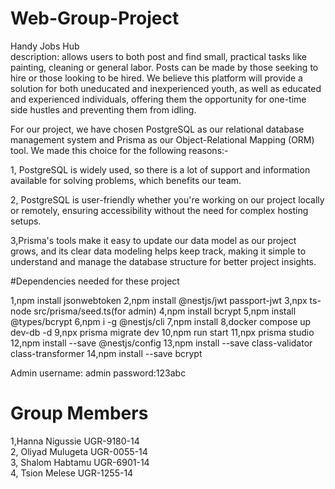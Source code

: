 # Web-Group-Project
Handy Jobs Hub   
   description: allows users to both post and find small, practical tasks like painting, cleaning or general labor. Posts can be made by those seeking to hire or those looking to be hired. We believe this platform will provide a solution for both uneducated and inexperienced youth, as well as educated and experienced individuals, offering them the opportunity for one-time side hustles and preventing them from idling. 






   For our project, we have chosen PostgreSQL as our relational database management system and Prisma as our Object-Relational Mapping (ORM) tool. We made this choice for the following reasons:- 

1, PostgreSQL is widely used, so there is a lot of support and information available for solving problems, which benefits our team.

2,  PostgreSQL is user-friendly whether you're working on our project locally or remotely, ensuring accessibility without the need for complex hosting setups.

3,Prisma's tools make it easy to update our data model as our project grows, and its clear data modeling helps keep track, making it simple to understand and manage the database structure for better project insights.

#Dependencies needed for these project

1,npm install jsonwebtoken
2,npm install @nestjs/jwt passport-jwt
3,npx ts-node src/prisma/seed.ts(for admin)
4,npm install bcrypt
5,npm install @types/bcrypt
6,npm i -g @nestjs/cli
7,npm install
8,docker compose up dev-db -d 
9,npx prisma migrate dev
10,npm run start
11,npx prisma studio
12,npm install --save @nestjs/config
13,npm install --save class-validator class-transformer
14,npm install --save bcrypt

Admin username: admin
      password:123abc


# Group Members    
1,Hanna Nigussie UGR-9180-14  
2, Oliyad Mulugeta UGR-0055-14  
3, Shalom Habtamu UGR-6901-14  
4, Tsion Melese UGR-1255-14 
